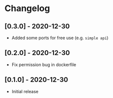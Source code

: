 # Changelog

## [0.3.0] - 2020-12-30
- Added some ports for free use (e.g. `simple api`)

## [0.2.0] - 2020-12-30
- Fix permission bug in dockerfile

## [0.1.0] - 2020-12-30
- Initial release